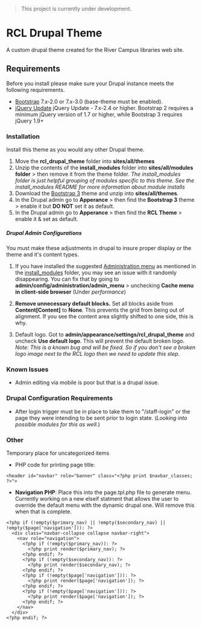 > This project is currently under development.

# RCL Drupal Theme
A custom drupal theme created for the River Campus libraries web site.

## Requirements
Before you install please make sure your Drupal instance meets the following requirements.

- [Bootstrap](https://drupal.org/project/bootstrap) 7.x-2.0 or 7.x-3.0 (base-theme must be enabled).
- [jQuery Update](https://drupal.org/project/jquery_update) jQuery Update - 7.x-2.4 or higher. Bootstrap 2 requires a minimum jQuery version of 1.7 or higher, while Bootstrap 3 requires jQuery 1.9+

### Installation
Install this theme as you would any other Drupal theme.

1. Move the **rcl_drupal_theme** folder into **sites/all/themes**
2. Unzip the contents of the **install_modules** folder into  **sites/all/modules folder** > then remove it from the theme folder. *The install_modules folder is just helpful grouping of modules specific to this theme. See the install_modules README for more information about module installs*
3. Download the [Bootstrap 3](https://drupal.org/project/bootstrap) theme and unzip into **sites/all/themes**.
4. In the Drupal admin go to **Apperance** > then find the **Bootstrap 3** theme > enable it but **DO NOT** set it as default.
5. In the Drupal admin go to **Apperance** > then find the **RCL Theme** > enable it & set as default.


##### Drupal Admin Configurations
You must make these adjustments in drupal to insure proper display or the theme and it's content types.

1. If you have installed the suggested [Administration menu](https://www.drupal.org/project/admin_menu) as mentioned in the [install_modules](https://github.com/rochester-rcl/rcl_drupal_theme/tree/master/install_modules) folder, you may see an issue with it randomly disappearing. You can fix that by going to **admin/config/administration/admin_menu** > unchecking **Cache menu in client-side browser** (Under *performance*)

2. **Remove unnecessary default blocks.** Set all blocks aside from **Content[Content]** to **None**. This prevents the grid from being out of alignment. If you see the content area slightly shifted to one side, this is why.

3. Default logo. Got to **admin/appearance/settings/rcl_drupal_theme** and uncheck **Use default logo**. This will prevent the default broken logo. *Note: This is a known bug and will be fixed. So if you don't see a broken logo image next to the RCL logo then we need to update this step.*

### Known Issues
- Admin editing via mobile is poor but that is a drupal issue.



### Drupal Configuration Requirements
- After login trigger must be in place to take them to "/staff-login" or the page they were intending to be sent prior to login state. (*Looking into possible modules for this as well.*)

### Other
Temporary place for uncategorized items

- PHP code for printing page title:
```
<header id="navbar" role="banner" class="<?php print $navbar_classes; ?>">

```


- **Navigation PHP**: Place this into the page.tpl.php file to generate menu. Currently working on a new elseif statment that allows the user to override the default menu with the dynamic drupal one. Will remove this when that is complete.
```
<?php if (!empty($primary_nav) || !empty($secondary_nav) || !empty($page['navigation'])): ?>
  <div class="navbar-collapse collapse navbar-right">
    <nav role="navigation">
      <?php if (!empty($primary_nav)): ?>
        <?php print render($primary_nav); ?>
      <?php endif; ?>
      <?php if (!empty($secondary_nav)): ?>
        <?php print render($secondary_nav); ?>
      <?php endif; ?>
      <?php if (!empty($page['navigation'])): ?>
        <?php print render($page['navigation']); ?>
      <?php endif; ?>
      <?php if (!empty($page['navigation'])): ?>
        <?php print render($page['navigation']); ?>
      <?php endif; ?>
    </nav>
  </div>
<?php endif; ?>
```
